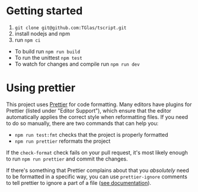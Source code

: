 # Getting started

1. `git clone git@github.com:TGlas/tscript.git`
2. install nodejs and npm
3. run `npm ci`

-   To build run `npm run build`
-   To run the unittest `npm test`
-   To watch for changes and compile run `npm run dev`

# Using prettier

This project uses [Prettier](https://prettier.io/) for code formatting. Many editors have plugins for Prettier (listed under "Editor Support"), which ensure that the editor automatically applies the correct style when reformatting files. If you need to do so manually, there are two commands that can help you:

-   `npm run test:fmt` checks that the project is properly formatted
-   `npm run prettier` reformats the project

If the `check-format` check fails on your pull request, it's most likely enough to run `npm run prettier` and commit the changes.

If there's something that Prettier complains about that you _absolutely_ need to be formatted in a specific way, you can use `prettier-ignore` comments to tell prettier to ignore a part of a file ([see documentation](https://prettier.io/docs/en/ignore.html)).
